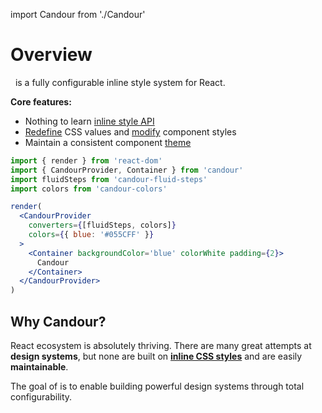 import Candour from './Candour'

# Overview

 <Candour marginLeft={-.2} /> is a fully configurable inline style system
for React.

**Core features:**
- Nothing to learn [inline style API](/docs/style-props/usage)
- [Redefine](/docs/converters/overview) CSS values and
[modify](/docs/theme/modifiers) component styles
- Maintain a consistent component [theme](/docs/theme/base)

```jsx sandbox
import { render } from 'react-dom'
import { CandourProvider, Container } from 'candour'
import fluidSteps from 'candour-fluid-steps'
import colors from 'candour-colors'

render(
  <CandourProvider
    converters={[fluidSteps, colors]}
    colors={{ blue: '#055CFF' }}
  >
    <Container backgroundColor='blue' colorWhite padding={2}>
      Candour
    </Container>
  </CandourProvider>
)
```

## Why Candour?

React ecosystem is absolutely thriving. There are many great attempts at
**design systems**, but none are built on
[**inline CSS styles**](/docs/style-props/why-inline-styles) and are
easily **maintainable**.

The goal of <Candour /> is to enable building powerful design systems through
total configurability.
